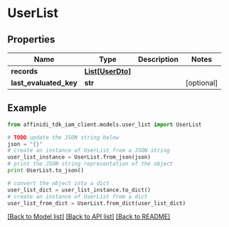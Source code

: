 # UserList

## Properties

| Name                   | Type                            | Description | Notes      |
| ---------------------- | ------------------------------- | ----------- | ---------- |
| **records**            | [**List[UserDto]**](UserDto.md) |             |
| **last_evaluated_key** | **str**                         |             | [optional] |

## Example

```python
from affinidi_tdk_iam_client.models.user_list import UserList

# TODO update the JSON string below
json = "{}"
# create an instance of UserList from a JSON string
user_list_instance = UserList.from_json(json)
# print the JSON string representation of the object
print UserList.to_json()

# convert the object into a dict
user_list_dict = user_list_instance.to_dict()
# create an instance of UserList from a dict
user_list_from_dict = UserList.from_dict(user_list_dict)
```

[[Back to Model list]](../README.md#documentation-for-models) [[Back to API list]](../README.md#documentation-for-api-endpoints) [[Back to README]](../README.md)
